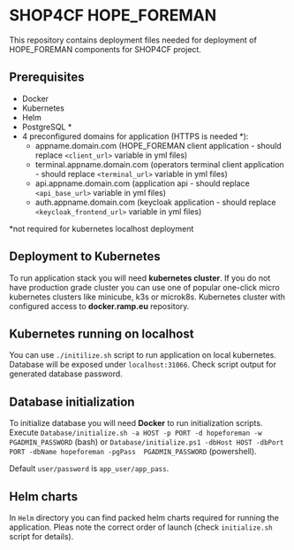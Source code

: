 # SHOP4CF HOPE_FOREMAN

This repository contains deployment files needed for deployment of HOPE_FOREMAN components for SHOP4CF project.

## Prerequisites
* Docker
* Kubernetes
* Helm
* PostgreSQL * 
* 4 preconfigured domains for application (HTTPS is needed *):
    * appname.domain.com (HOPE_FOREMAN client application - should replace ``<client_url>`` variable in yml files)
    * terminal.appname.domain.com (operators terminal client application - should replace ``<terminal_url>`` variable in yml files)
    * api.appname.domain.com (application api - should replace ``<api_base_url>`` variable in yml files)
    * auth.appname.domain.com (keycloak application - should replace ``<keycloak_frontend_url>`` variable in yml files)


*not required for kubernetes localhost deployment
## Deployment to Kubernetes
To run application stack you will need **kubernetes cluster**. If you do not have production grade cluster you can use one of popular one-click micro kubernetes clusters like minicube, k3s or microk8s.
Kubernetes cluster with configured access to **docker.ramp.eu** repository.

## Kubernetes running on localhost
You can use ``./initilize.sh`` script to run application on local kubernetes. Database will be exposed under ``localhost:31066``. Check script output for generated database 
password.

## Database initialization
To initialize database you will need **Docker** to run initialization scripts.
Execute ``Database/initialize.sh -a HOST -p PORT -d hopeforeman -w PGADMIN_PASSWORD`` (bash) or ``Database/initialize.ps1 -dbHost HOST -dbPort PORT -dbName hopeforeman -pgPass 
PGADMIN_PASSWORD`` (powershell).

Default ``user/password`` is ``app_user/app_pass``.

## Helm charts
In ``Helm`` directory you can find packed helm charts required for running the application. Pleas note the correct order of launch (check ``initialize.sh`` script for details).
